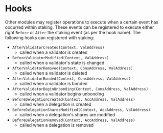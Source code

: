 <!--
order: 5
-->

# Hooks

Other modules may register operations to execute when a certain event has
occurred within staking. These events can be registered to execute either right
`Before` or `After` the staking event (as per the hook name). The following
hooks can registered with staking:

- `AfterValidatorCreated(Context, ValAddress)`
  - called when a validator is created
- `BeforeValidatorModified(Context, ValAddress)`
  - called when a validator's state is changed
- `AfterValidatorRemoved(Context, ConsAddress, ValAddress)`
  - called when a validator is deleted
- `AfterValidatorBonded(Context, ConsAddress, ValAddress)`
  - called when a validator is bonded
- `AfterValidatorBeginUnbonding(Context, ConsAddress, ValAddress)`
  - called when a validator begins unbonding
- `BeforeDelegationCreated(Context, AccAddress, ValAddress)`
  - called when a delegation is created
- `BeforeDelegationSharesModified(Context, AccAddress, ValAddress)`
  - called when a delegation's shares are modified
- `BeforeDelegationRemoved(Context, AccAddress, ValAddress)`
  - called when a delegation is removed
